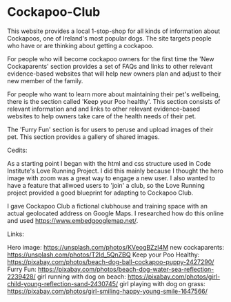 # Cockapoo-Club

This website provides a local 1-stop-shop for all kinds of information about Cockapoos, one of Ireland's most popular dogs. 
The site targets people who have or are thinking about getting a cockapoo. 

For people who will become cockapoo owners for the first time the 'New Cockaparents' section provides a set of FAQs and links to other relevant evidence-based websites that will help new owners plan and adjust to their new member of the family.

For people who want to learn more about maintaining their pet's wellbeing, there is the section called 'Keep your Poo healthy'. This section consists of relevant information and and links to other relevant evidence-based websites to help owners take care of the health needs of their pet.

The 'Furry Fun' section is for users to peruse and upload images of their pet. This section provides a gallery of shared images. 


Cedits:

As a starting point I began with the html and css structure used in Code Institute's Love Running Project. I did this mainly because I thought the hero image with zoom was a great way to engage a new user. I also wanted to have a feature that allwoed users to 'join' a club, so the Love Running project provided a good blueprint for adapting to Cockapoo Club. 

I gave Cockapoo Club a fictional clubhouse and training space with an actual geolocated address on Google Maps. I researched how do this online and used https://www.embedgooglemap.net/.   

Links:

Hero image: https://unsplash.com/photos/KVeogBZzl4M 
new cockaparents: https://unsplash.com/photos/T2ld_5QnZBQ 
Keep your Poo Healthy: https://pixabay.com/photos/beach-dog-ball-cockapoo-puppy-2427290/ 
Furry Fun: https://pixabay.com/photos/beach-dog-water-sea-reflection-2239428/ 
girl running with dog on beach: https://pixabay.com/photos/girl-child-young-reflection-sand-2430745/
girl playing with dog on grass: https://pixabay.com/photos/girl-smiling-happy-young-smile-1647566/ 
